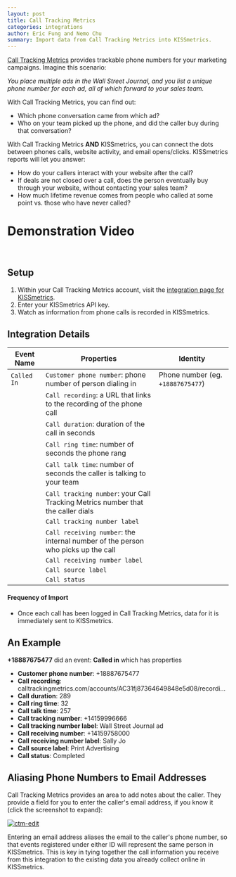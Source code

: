 ```yaml
---
layout: post
title: Call Tracking Metrics
categories: integrations
author: Eric Fung and Nemo Chu
summary: Import data from Call Tracking Metrics into KISSmetrics.
---
```

[Call Tracking Metrics][ctm] provides trackable phone numbers for your marketing campaigns. Imagine this scenario:

*You place multiple ads in the Wall Street Journal, and you list a unique phone number for each ad, all of which forward to your sales team.*

With Call Tracking Metrics, you can find out:

* Which phone conversation came from which ad?
* Who on your team picked up the phone, and did the caller buy during that conversation?

With Call Tracking Metrics **AND** KISSmetrics, you can connect the dots between phones calls, website activity, and email opens/clicks. KISSmetrics reports will let you answer:

* How do your callers interact with your website after the call?
* If deals are not closed over a call, does the person eventually buy through your website, without contacting your sales team?
* How much lifetime revenue comes from people who called at some point vs. those who have never called?

# Demonstration Video

<div id="wistia_gik1m2517k" class="wistia_embed wistia-embed" data-video-width="640" data-video-height="400">&nbsp;</div>
<!-- <div id="wistia_gik1m2517k" class="wistia_embed" style="width:640px;height:400px;" data-video-width="640" data-video-height="400">&nbsp;</div> -->

<script charset="ISO-8859-1" src="http://fast.wistia.com/static/concat/E-v1.js">
</script>

<script>
wistiaEmbed = Wistia.embed("gik1m2517k", {
  version: "v1",
  videoWidth: 640,
  videoHeight: 400,
  volumeControl: true,
  controlsVisibleOnLoad: true
});
</script>

## Setup

1. Within your Call Tracking Metrics account, visit the [integration page for KISSmetrics][km-settings].
2. Enter your KISSmetrics API key.
3. Watch as information from phone calls is recorded in KISSmetrics.

## Integration Details

Event Name | Properties | Identity
-----------| ---------- | --------
`Called In` | `Customer phone number`: phone number of person dialing in | Phone number (eg. `+18887675477`)
    | `Call recording`: a URL that links to the recording of the phone call
    | `Call duration`: duration of the call in seconds
    | `Call ring time`: number of seconds the phone rang
    | `Call talk time`: number of seconds the caller is talking to your team
    | `Call tracking number`: your Call Tracking Metrics number that the caller dials
    | `Call tracking number label`
    | `Call receiving number`: the internal number of the person who picks up the call
    | `Call receiving number label`
    | `Call source label`
    | `Call status`

#### Frequency of Import

* Once each call has been logged in Call Tracking Metrics, data for it is immediately sent to KISSmetrics.

## An Example

**+18887675477** did an event: **Called in** which has properties

* **Customer phone number**: +18887675477
* **Call recording**: calltrackingmetrics.com/accounts/AC31fj87364649848e5d08/recordi...
* **Call duration**: 289
* **Call ring time**: 32
* **Call talk time**: 257
* **Call tracking number**: +14159996666
* **Call tracking number label**: Wall Street Journal ad
* **Call receiving number**: +14159758000
* **Call receiving number label**: Sally Jo
* **Call source label**: Print Advertising
* **Call status**: Completed

## Aliasing Phone Numbers to Email Addresses

Call Tracking Metrics provides an area to add notes about the caller. They provide a field for you to enter the caller's email address, if you know it (click the screenshot to expand):

[![ctm-edit][ctm-edit]][ctm-edit]

Entering an email address aliases the email to the caller's phone number, so that events registered under either ID will represent the same person in KISSmetrics. This is key in tying together the call information you receive from this integration to the existing data you already collect online in KISSmetrics.

[ctm]: https://calltrackingmetrics.com/
[callcode]: http://en.wikipedia.org/wiki/List_of_country_calling_codes
[km-settings]: https://calltrackingmetrics.com/accounts/kissmetrics_settings

[ctm-edit]: https://s3.amazonaws.com/kissmetrics-support-files/assets/integrations/calltrackingmetrics/ctm-edit.png